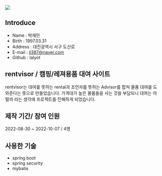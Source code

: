 


<img src="https://user-images.githubusercontent.com/106723584/204175804-f046752d-edcc-4758-94dc-2d4ffa992505.jpg"/> 


## Introduce
* Name : 박재민
* Birth : 1997.03.31
* Address : 대전광역시 서구 도산로
* E-mail : jl387@naver.com
* Github : lalyot

## rentvisor  /  캠핑/레져용품 대여 사이트
rentvisor는 대여를 뜻하는 rental과 조언자를 뜻하는 Advisor를 합쳐 물품 대여를 도와준다는 뜻으로 만들었습니다.
가격대가 높은 물품들을 사는 것을 부담되니 대여는 어떨까 라는 생각에 프로젝트를 진해하게 되었습니다.

## 제작 기간/ 참여 인원

2022-08-30 ~ 2022-10-07 / 4명

## 사용한 기술
* spring boot
* spring security
* mybatis
